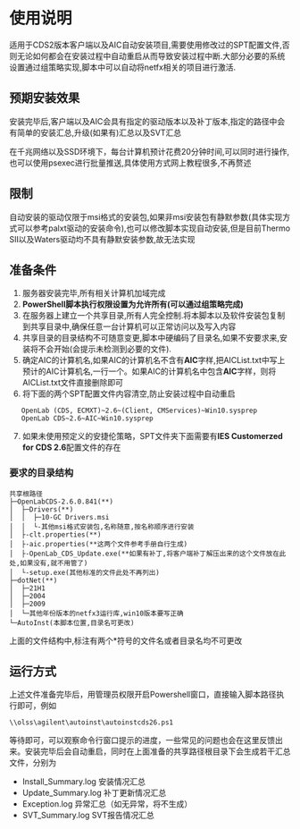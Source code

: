 # 使用说明

适用于CDS2版本客户端以及AIC自动安装项目,需要使用修改过的SPT配置文件,否则无论如何都会在安装过程中自动重启从而导致安装过程中断.大部分必要的系统设置通过组策略实现,脚本中可以自动将netfx相关的项目进行激活.

## 预期安装效果

安装完毕后,客户端以及AIC会具有指定的驱动版本以及补丁版本,指定的路径中会有简单的安装汇总,升级(如果有)汇总以及SVT汇总

在千兆网络以及SSD环境下，每台计算机预计花费20分钟时间,可以同时进行操作,也可以使用psexec进行批量推送,具体使用方式网上教程很多,不再赘述

## 限制

自动安装的驱动仅限于msi格式的安装包,如果非msi安装包有静默参数(具体实现方式可以参考palxt驱动的安装命令),也可以修改脚本实现自动安装,但是目前Thermo SII以及Waters驱动均不具有静默安装参数,故无法实现

## 准备条件

1. 服务器安装完毕,所有相关计算机加域完成
2. **PowerShell脚本执行权限设置为允许所有(可以通过组策略完成)**
3. 在服务器上建立一个共享目录,所有人完全控制.将本脚本以及软件安装包复制到共享目录中,确保任意一台计算机可以正常访问以及写入内容
4. 共享目录的目录结构不可随意变更,脚本中硬编码了目录名,如果不安要求来,安装将不会开始(会提示未检测到必要的文件).
5. 确定AIC的计算机名,如果AIC的计算机名不含有**AIC**字样,把AICList.txt中写上预计的AIC计算机名,一行一个。如果AIC的计算机名中包含**AIC**字样，则将AICList.txt文件直接删除即可
6. 将下面的两个SPT配置文件内容清空,防止安装过程中自动重启

```
   OpenLab (CDS, ECMXT)~2.6~(Client, CMServices)~Win10.sysprep
   OpenLab CDS~2.6~AIC~Win10.sysprep
```

7. 如果未使用预定义的安捷伦策略，SPT文件夹下面需要有**IES Customerzed for CDS 2.6**配置文件的存在


### 要求的目录结构

```
共享根路径
├─OpenLabCDS-2.6.0.841(**)
│  ├─Drivers(**)
│  │  ├─10-GC Drivers.msi
│  │  └-其他msi格式安装包,名称随意,按名称顺序进行安装
│  ├-clt.properties(**)
│  ├-aic.properties(**这两个文件参考手册自行生成)
│  ├-OpenLab_CDS_Update.exe(**如果有补丁,将客户端补丁解压出来的这个文件放在此处,如果没有,就不用管了)
│  └-setup.exe(其他标准的文件此处不再列出)
├─dotNet(**)
│  ├─21H1
│  ├─2004
│  ├─2009
│  └─其他年份版本的netfx3运行库,win10版本要写正确
└─AutoInst(本脚本位置,目录名可更改)
```

上面的文件结构中,标注有两个*符号的文件名或者目录名均不可更改

## 运行方式

上述文件准备完毕后，用管理员权限开启Powershell窗口，直接输入脚本路径执行即可，例如

`\\olss\agilent\autoinst\autoinstcds26.ps1`

等待即可，可以观察命令行窗口提示的进度，一些常见的问题也会在这里反馈出来。安装完毕后会自动重启，同时在上面准备的共享路径根目录下会生成若干汇总文件，分别为

- Install_Summary.log   安装情况汇总
- Update_Summary.log    补丁更新情况汇总
- Exception.log         异常汇总（如无异常，将不生成）
- SVT_Summary.log       SVT报告情况汇总
